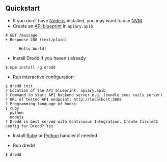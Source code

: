 ## Quickstart

- If you don't have [Node.js](https://nodejs.org/) installed, you may want to use [NVM](https://github.com/creationix/nvm)
- Create an [API blueprint](https://apiblueprint.org/) in `apiary.apib`
```
# GET /message
+ Response 200 (text/plain)

      Hello World!
```
- Install Dredd if you haven't already

```
$ npm install -g dredd

```

- Run interactive configuration:

```
$ dredd init
? Location of the API blueprint: apiary.apib
? Command to start API backend server e.g. (bundle exec rails server)
? URL of tested API endpoint: http://localhost:3000
? Programming language of hooks:
❯ ruby
  python
  nodejs
? Dredd is best served with Continuous Integration. Create CircleCI config for Dredd? Yes

```

- Install [Ruby](hooks-ruby.md) or [Python](hooks-python.md) handler if needed

- Run dredd

```
$ dredd
```
